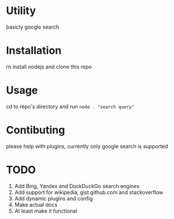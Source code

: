 # Utility

basicly google search

# Installation

rn install nodejs and clone this repo

# Usage

cd to repo's directory and run `node . "search query"`

# Contibuting

please help with plugins, currently only google search is supported

# TODO

1. Add Bing, Yandex and DuckDuckGo search engines
2. Add support for wikipedia, gist.github.com and stackoverflow
3. Add dynamic plugins and config
4. Make actual docs
5. At least make it functional
